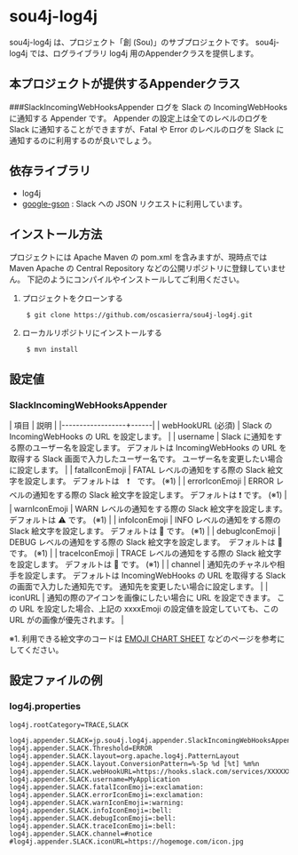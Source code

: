 # sou4j-log4j

sou4j-log4j は、プロジェクト「創 (Sou)」のサブプロジェクトです。 sou4j-log4j では、ログライブラリ log4j 用のAppenderクラスを提供します。


## 本プロジェクトが提供するAppenderクラス
###SlackIncomingWebHooksAppender
ログを Slack の IncomingWebHooks に通知する Appender です。 Appender の設定上は全てのレベルのログを Slack に通知することができますが、Fatal や Error のレベルのログを Slack に通知するのに利用するのが良いでしょう。


## 依存ライブラリ
* log4j
* [google-gson](https://github.com/google/gson "google-gson") : Slack への JSON リクエストに利用しています。


## インストール方法
プロジェクトには Apache Maven の pom.xml を含みますが、現時点では Maven Apache の Central Repository などの公開リポジトリに登録していません。 下記のようにコンパイルやインストールしてご利用ください。

1. プロジェクトをクローンする

		$ git clone https://github.com/oscasierra/sou4j-log4j.git

2. ローカルリポジトリにインストールする

		$ mvn install


## 設定値
### SlackIncomingWebHooksAppender

| 項目              | 説明 |
|------------------+------|
| webHookURL (必須) | Slack の IncomingWebHooks の URL を設定します。 |
| username         | Slack に通知をする際のユーザー名を設定します。 デフォルトは IncomingWebHooks の URL を取得する Slack 画面で入力したユーザー名です。 ユーザー名を変更したい場合に設定します。 |
| fatalIconEmoji   | FATAL レベルの通知をする際の Slack 絵文字を設定します。 デフォルトは　:exclamation:　です。 (※1) |
| errorIconEmoji   | ERROR レベルの通知をする際の Slack 絵文字を設定します。 デフォルトは :exclamation: です。 (※1) |
| warnIconEmoji    | WARN レベルの通知をする際の Slack 絵文字を設定します。 デフォルトは :warning: です。 (※1) |
| infoIconEmoji    | INFO レベルの通知をする際の Slack 絵文字を設定します。 デフォルトは :bell: です。 (※1) |
| debugIconEmoji   | DEBUG レベルの通知をする際の Slack 絵文字を設定します。　デフォルトは :bell: です。 (※1) |
| traceIconEmoji   | TRACE レベルの通知をする際の Slack 絵文字を設定します。 デフォルトは :bell: です。 (※1) |
| channel          | 通知先のチャネルや相手を設定します。 デフォルトは IncomingWebHooks の URL を取得する Slack の画面で入力した通知先です。 通知先を変更したい場合に設定します。 |
| iconURL          | 通知の際のアイコンを画像にしたい場合に URL を設定できます。 この URL を設定した場合、上記の xxxxEmoji の設定値を設定していても、この URL がの画像が優先されます。 |

※1. 利用できる絵文字のコードは [EMOJI CHART SHEET](http://www.emoji-cheat-sheet.com/) などのページを参考にしてください。

## 設定ファイルの例
### log4j.properties

	log4j.rootCategory=TRACE,SLACK

	log4j.appender.SLACK=jp.sou4j.log4j.appender.SlackIncomingWebHooksAppender
	log4j.appender.SLACK.Threshold=ERROR
	log4j.appender.SLACK.layout=org.apache.log4j.PatternLayout
	log4j.appender.SLACK.layout.ConversionPattern=%-5p %d [%t] %m%n
	log4j.appender.SLACK.webHookURL=https://hooks.slack.com/services/XXXXXXXXX/YYYYYYYYY/ZZZZZZZZZZZZZZZZZZZZZZZZ
	log4j.appender.SLACK.username=MyApplication
	log4j.appender.SLACK.fatalIconEmoji=:exclamation:
	log4j.appender.SLACK.errorIconEmoji=:exclamation:
	log4j.appender.SLACK.warnIconEmoji=:warning:
	log4j.appender.SLACK.infoIconEmoji=:bell:
	log4j.appender.SLACK.debugIconEmoji=:bell:
	log4j.appender.SLACK.traceIconEmoji=:bell:
	log4j.appender.SLACK.channel=#notice
	#log4j.appender.SLACK.iconURL=https://hogemoge.com/icon.jpg

